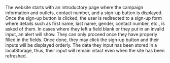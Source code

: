 The website starts with an introductory page where the campaign information and outlets, contact number, and a sign-up button is displayed. Once the sign-up button is clicked, the user is redirected to a sign-up form where details such as first name, last name, gender, contact number, etc., is asked of them. In cases where they left a field blank or they put in an invalid input, an alert will show. They can only proceed once they have properly filled in the fields. Once done, they may click the sign-up button and their inputs will be displayed orderly. The data they input has been stored in a localStorage, thus, their input will remain intact even when the site has been refreshed.
